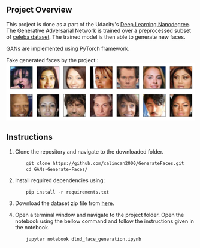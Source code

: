 ## Project Overview

This project is done as a part of the Udacity's [Deep Learning Nanodegree](https://eu.udacity.com/course/deep-learning-nanodegree--nd101). The Generative Adversarial Network is trained over a preprocessed subset of [celeba dataset](https://drive.google.com/file/d/1PWYIxXk_yrGTozEpq7EOGkhzGl-T2bpT/view?usp=sharing). The trained model is then able to generate new faces.

GANs are implemented using PyTorch framework.

Fake generated faces by the project :
![faces](https://github.com/calincan2000/GenerateFaces/blob/master/assets/processed_face_data.png)


## Instructions

1. Clone the repository and navigate to the downloaded folder.
	
	```	
		git clone https://github.com/calincan2000/GenerateFaces.git
		cd GANs-Generate-Faces/
	```
2. Install required dependencies using:
	
	```
		pip install -r requirements.txt
	```
3. Download the dataset zip file from [here](https://drive.google.com/file/d/1PWYIxXk_yrGTozEpq7EOGkhzGl-T2bpT/view?usp=sharing).
4. Open a terminal window and navigate to the project folder. Open the notebook using the bellow command and follow the instructions given in the notebook.
	
	```
		jupyter notebook dlnd_face_generation.ipynb
	```
